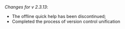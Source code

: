 _Changes for v 2.3.13_:
- The offline quick help has been discontinued;
- Completed the process of version control unification
